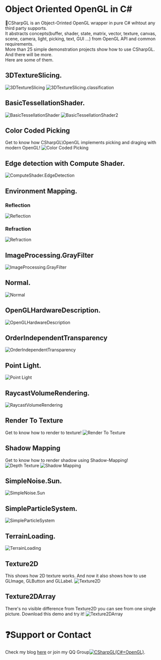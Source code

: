 # Object Oriented OpenGL in C\#   
:green_apple:CSharpGL is an Object-Orinted OpenGL wrapper in pure C# wihtout any third party supports.  
It abstracts concepts(buffer, shader, state, matrix, vector, texture, canvas, scene, camera, light, picking, text, GUI ...) from OpenGL API and common requirements.  
More than 25 simple demonstration projects show how to use CSharpGL. And there will be more.  
Here are some of them.
## 3DTextureSlicing.
![3DTextureSlicing](https://github.com/bitzhuwei/CSharpGL/blob/master/Demos/3DTextureSlicing/3DTextureSlicing.png?raw=true)
![3DTextureSlicing.classification](https://github.com/bitzhuwei/CSharpGL/blob/master/Demos/3DTextureSlicing/3DTextureSlicing.classification.png?raw=true)
## BasicTessellationShader.
![BasicTessellationShader](https://github.com/bitzhuwei/CSharpGL/blob/master/Demos/BasicTessellationShader/BasicTessellationShader.png?raw=true)
![BasicTessellationShader2](https://github.com/bitzhuwei/CSharpGL/blob/master/Demos/BasicTessellationShader/BasicTessellationShader2.png?raw=true)
## Color Coded Picking
Get to know how CSharpGL\OpenGL implements picking and draging with modern OpenGL!
![Color Coded Picking](https://github.com/bitzhuwei/CSharpGL/blob/master/Demos/ColorCodedPicking/ColorCodedPicking.png?raw=true)
## Edge detection with Compute Shader.
![ComputeShader.EdgeDetection](https://github.com/bitzhuwei/CSharpGL/blob/master/Demos/ComputeShader.EdgeDetection/ComputeShader.EdgeDetection.png?raw=true)
## Environment Mapping.
### Reflection
![Reflection](https://github.com/bitzhuwei/CSharpGL/blob/master/Demos/EnvironmentMapping/Reflection.png?raw=true)
### Refraction
![Refraction](https://github.com/bitzhuwei/CSharpGL/blob/master/Demos/EnvironmentMapping/Refraction.png?raw=true)
## ImageProcessing.GrayFilter
![ImageProcessing.GrayFilter](https://github.com/bitzhuwei/CSharpGL/blob/master/Demos/ImageProcessing.GrayFilter/ImageProcessing.GrayFilter.png?raw=true)
## Normal.
![Normal](https://github.com/bitzhuwei/CSharpGL/blob/master/Demos/Normal/Normal.png?raw=true)
## OpenGLHardwareDescription.
![OpenGLHardwareDescription](https://github.com/bitzhuwei/CSharpGL/blob/master/Demos/OpenGLHardwareDescription/OpenGLHardwareDescription.png?raw=true)
## OrderIndependentTransparency
![OrderIndependentTransparency](https://github.com/bitzhuwei/CSharpGL/blob/master/Demos/OrderIndependentTransparency/OrderIndependentTransparency.png?raw=true)
## Point Light.
![Point Light](https://github.com/bitzhuwei/CSharpGL/blob/master/Demos/PointLight/PointLight.png?raw=true)
## RaycastVolumeRendering.
![RaycastVolumeRendering](https://github.com/bitzhuwei/CSharpGL/blob/master/Demos/RaycastVolumeRendering/RaycastVolumeRendering.png?raw=true)
## Render To Texture
Get to know how to render to texture!
![Render To Texture](https://github.com/bitzhuwei/CSharpGL/blob/master/Demos/RenderToTexture/RenderToTexture.png?raw=true)
## Shadow Mapping
Get to know how to render shadow using Shadow-Mapping!
![Depth Texture](https://github.com/bitzhuwei/CSharpGL/blob/master/Demos/ShadowMapping/DepthTexture.png?raw=true)
![Shadow Mapping](https://github.com/bitzhuwei/CSharpGL/blob/master/Demos/ShadowMapping/ShadowMapping.png?raw=true)
## SimpleNoise.Sun.
![SimpleNoise.Sun](https://github.com/bitzhuwei/CSharpGL/blob/master/Demos/SimpleNoise.Sun/SimpleNoise.Sun.png?raw=true)
## SimpleParticleSystem.
![SimpleParticleSystem](https://github.com/bitzhuwei/CSharpGL/blob/master/Demos/SimpleParticleSystem/SimpleParticleSystem.png?raw=true)
## TerrainLoading.
![TerrainLoading](https://github.com/bitzhuwei/CSharpGL/blob/master/Demos/TerrainLoading/TerrainLoading.png?raw=true)
## Texture2D
This shows how 2D texture works.
And now it also shows how to use GLImage, GLButton and GLLabel.
![Texture2D](https://github.com/bitzhuwei/CSharpGL/blob/master/Demos/Texture2D/Texture2D.png?raw=true)
## Texture2DArray
There's no visible difference from Texture2D you can see from one single picture. Download this demo and try it!
![Texture2DArray](https://github.com/bitzhuwei/CSharpGL/blob/master/Demos/Texture2DArray/Texture2DArray.gif?raw=true)
# :question:Support or Contact
Check my blog [here](http://www.cnblogs.com/bitzhuwei/) or join my QQ Group<a target="_blank" href="http://shang.qq.com/wpa/qunwpa?idkey=98131e619f6da03b96ad2213a1278da4fdd05b42a58d053125ce6ba76cf991f9"><img border="0" src="http://pub.idqqimg.com/wpa/images/group.png" alt="CSharpGL(C#+OpenGL)" title="CSharpGL(C#+OpenGL)"></a>.